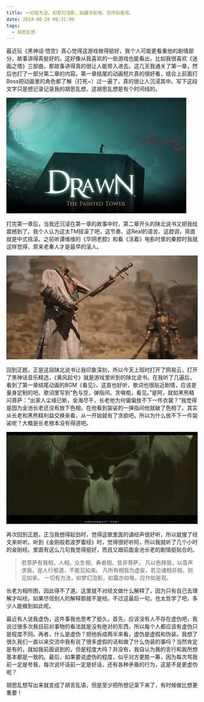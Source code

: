 ```yaml
---
title: 一切有为法，如梦幻泡影，如露亦如电，应作如是观。
date: 2024-08-28 00:31:00
tags: 
  - 胡思乱想
---
```

最近玩《黑神话·悟空》真心觉得这游戏做得挺好，我个人可能更看重他的剧情部分，故事讲得真挺好的。这好像从我喜欢的一些游戏也能看出，比如我很喜欢《迷画之塔》三部曲，那故事讲得真的很让人能带入进去。这几天我通关了第一章，然后也打了一部分第二章的内容。第一章结尾的动画短片真的很好看，结合上前面打Boss把动画里的角色都了解（打死~）过一遍了，真的很让人沉浸其中。写下这段文字只是想记录记录我的胡思乱想，这胡思乱想是有个时间线的。

![图片](一切有为法，如梦幻泡影，如露亦如电，应作如是观。/640.png)

打完第一章后，当我还沉浸在第一章的故事中时，第二章开头的陕北说书又把我给震撼到了。我个人认为这太TM摇滚了吧，这节奏、这Real的语言、这腔调，简直就是中式摇滚。之前听谭维维的《华阴老腔》和看《活着》电影时里的秦腔时我就这样觉得，原来老秦人才是最早的滚人。

![图片](一切有为法，如梦幻泡影，如露亦如电，应作如是观。/640-1755181061291-1.png)

回到正题，正是这段陕北说书让我印象深刻，所以今天上班时打开了网易云，打开了黑神话音乐精选，《黄风起兮》就是游戏里听到的陕北说书。在我听了几遍后，看到了第一章结尾动画的BGM《看见》，这首也好听，歌词也很贴近剧情，应该是量身定制的吧。歌词里写到“色与空，弹指间。贪嗔痴，看见。”是阿，就如黑熊精问菩萨：“出家人尘缘已断，金海尽干，长老他为何偏偏放不下一件衣裳？”我觉得是因为金池长老还没有放下色相，在他看到袈裟的一弹指间他就破了色相了。其实从长老和黑熊精利益交换来看，从一开始就有了贪欲吧。所以为什么放不下一件袈裟呢？大概是长老根本没有得道吧。

![图片](一切有为法，如梦幻泡影，如露亦如电，应作如是观。/640-1755181061291-2.png)

再次回到正题，正当我想得起劲时，觉得这歌里面的诵经声很好听，所以就搜了经文来听听。听到《金刚般若波罗蜜经》时，觉得很好听阿，所以我就听了几个小时的金刚经。里面有这么几句我觉得挺好，而且又跟前面金池长老的剧情挺贴合的。

> 若菩萨有我相，人相，众生相，寿者相，皆非菩萨。
> 凡以色拜我，以音声求我，是人行邪道，不能见如来。
> 凡所有相皆为虚妄，若见诸相非相，则见如来。
> 一切有为法，如梦幻泡影，如露亦如电，应作如是观。

长老为相所困，因此得不了道。这里就不对经文做什么解释了，因为只有自己去理解才叫经，如果尽信别人的解释那就不是经。不过这最后一句，也太哲学了吧，多少人能做到如此呢。

最近有人说我虚伪，这件事我也思考了挺久。首先，应该没有人不存在虚伪吧，我说过很多次我目前对事物的看法就是没有绝对的东西，所以每个人都应该有虚伪只是程度不同。再者，什么是虚伪？把他拆成两半来看，虚伪是虚假和伪装。我想了很久我们一直以来交流中我有说了很多虚假的话和做了什么伪装的事吗？当然肯定是有的，就如我前面说到的，但是程度大吗？并没有，我自认为我的言行和我所想基本都是一致的。最后，如果要说虚伪的程度，似乎对方更胜一筹，因为每次骂我前一定是夸我，每次说坏话前一定是好话，还有各种矛盾的行为，这是不是更虚伪呢？

胡思乱想写出来就变成了胡言乱语，但是至少把所想记录下来了，有时候做比想更重要！